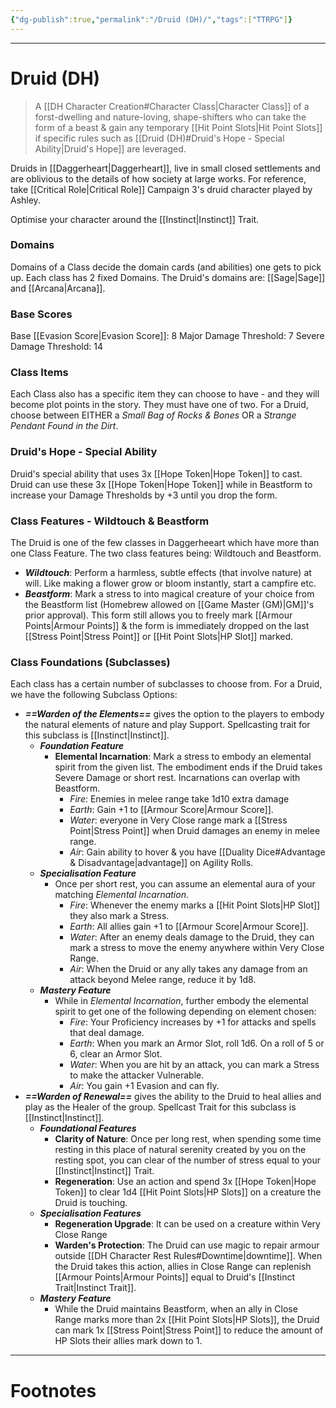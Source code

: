 ```yaml
---
{"dg-publish":true,"permalink":"/Druid (DH)/","tags":["TTRPG"]}
---
```



---
# Druid (DH)
> A [[DH Character Creation#Character Class\|Character Class]] of a forst-dwelling and nature-loving, shape-shifters who can take the form of a beast & gain any temporary [[Hit Point Slots\|Hit Point Slots]] if specific rules such as [[Druid (DH)#Druid's Hope - Special Ability\|Druid's Hope]] are leveraged.

Druids in [[Daggerheart\|Daggerheart]], live in small closed settlements and are oblivious to the details of how society at large works. For reference, take [[Critical Role\|Critical Role]] Campaign 3's druid character played by Ashley.

Optimise your character around the [[Instinct\|Instinct]] Trait.

### Domains
Domains of a Class  decide the domain cards (and abilities) one gets to pick up.
Each class has 2 fixed Domains.
The Druid's domains are: [[Sage\|Sage]] and [[Arcana\|Arcana]].

### Base Scores
Base [[Evasion Score\|Evasion Score]]: 8
Major Damage Threshold: 7
Severe Damage Threshold: 14

### Class Items
Each Class also has a specific item they can choose to have - and they will become plot points in the story. They must have one of two.
For a Druid, choose between EITHER a *Small Bag of Rocks & Bones* OR a *Strange Pendant Found in the Dirt*.

### Druid's Hope - Special Ability
Druid's special ability that uses 3x [[Hope Token\|Hope Token]] to cast.
Druid can use these 3x [[Hope Token\|Hope Token]] while in Beastform to increase your Damage Thresholds by +3 until you drop the form.

### Class Features - Wildtouch & Beastform
The Druid is one of the few classes in Daggerheeart which have more than one Class Feature. The two class features being: Wildtouch and Beastform.
- ***Wildtouch***: Perform a harmless, subtle effects (that involve nature) at will. Like making a flower grow or bloom instantly, start a campfire etc.
- ***Beastform***: Mark a stress to into magical creature of your choice from the Beastform list (Homebrew allowed on [[Game Master (GM)\|GM]]'s prior approval). This form still allows you to freely mark [[Armour Points\|Armour Points]] & the form is immediately dropped on the last [[Stress Point\|Stress Point]] or [[Hit Point Slots\|HP Slot]] marked.

### Class Foundations (Subclasses)
Each class has a certain number of subclasses to choose from. For a Druid, we have the following Subclass Options:
- ***==Warden of the Elements==*** gives the option to the players to embody the natural elements of nature and play Support. Spellcasting trait for this subclass is [[Instinct\|Instinct]].
	- ***Foundation Feature***
		- **Elemental Incarnation**: Mark a stress to embody an elemental spirit from the given list. The embodiment ends if the Druid takes Severe Damage or short rest. Incarnations can overlap with Beastform.
			- *Fire*: Enemies in melee range take 1d10 extra damage
			- *Earth*: Gain +1 to [[Armour Score\|Armour Score]].
			- *Water*: everyone in Very Close range mark a [[Stress Point\|Stress Point]] when Druid damages an enemy in melee range.
			- *Air*: Gain ability to hover & you have [[Duality Dice#Advantage & Disadvantage\|advantage]] on Agility Rolls.
	- ***Specialisation Feature***
		- Once per short rest, you can assume an elemental aura of your matching *Elemental Incarnation*.
			- *Fire*: Whenever the enemy marks a [[Hit Point Slots\|HP Slot]] they also mark a Stress.
			- *Earth*: All allies gain +1 to [[Armour Score\|Armour Score]].
			- *Water*: After an enemy deals damage to the Druid, they can mark a stress to move the enemy anywhere within Very Close Range.
			- *Air*: When the Druid or any ally takes any damage from an attack beyond Melee range, reduce it by 1d8.
	- ***Mastery Feature***
		- While in *Elemental Incarnation*, further embody the elemental spirit to get one of the following depending on element chosen:
			- *Fire*: Your Proficiency increases by +1 for attacks and spells that deal damage.
			- *Earth*: When you mark an Armor Slot, roll 1d6. On a roll of 5 or 6, clear an Armor Slot.
			- *Water*: When you are hit by an attack, you can mark a Stress to make the attacker Vulnerable.
			- *Air*: You gain +1 Evasion and can fly.
- ***==Warden of Renewal==*** gives the ability to the Druid to heal allies and play as the Healer of the group. Spellcast Trait for this subclass is [[Instinct\|Instinct]].
	- ***Foundational Features***
		- **Clarity of Nature**: Once per long rest, when spending some time resting in this place of natural serenity created by you on the resting spot, you can clear of the number of stress equal to your [[Instinct\|Instinct]] Trait.
		- **Regeneration**: Use an action and spend 3x [[Hope Token\|Hope Token]] to clear 1d4 [[Hit Point Slots\|HP Slots]] on a creature the Druid is touching.
	- ***Specialisation Features***
		- **Regeneration Upgrade**: It can be used on a creature within Very Close Range
		- **Warden's Protection**: The Druid can use magic to repair armour outside [[DH Character Rest Rules#Downtime\|downtime]]. When the Druid takes this action, allies in Close Range can replenish [[Armour Points\|Armour Points]] equal to Druid's [[Instinct Trait\|Instinct Trait]].
	- ***Mastery Feature***
		- While the Druid maintains Beastform, when an ally in Close Range marks more than 2x [[Hit Point Slots\|HP Slots]], the Druid can mark 1x [[Stress Point\|Stress Point]] to reduce the amount of HP Slots their allies mark down to 1. 

---
# Footnotes